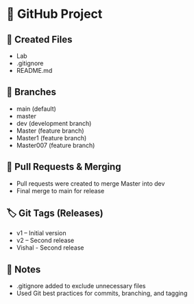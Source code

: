 # 🚀 GitHub Project

## 📁 Created Files
- Lab
- .gitignore
- README.md

## 🌱 Branches
- main (default)
- master
- dev (development branch)
- Master (feature branch)
- Master1 (feature branch)
- Master007 (feature branch)
## 🔀 Pull Requests & Merging
- Pull requests were created to merge Master into dev
- Final merge to main for release

## 🏷️ Git Tags (Releases)
- v1 – Initial version
- v2 – Second release
- Vishal - Second release

## 📌 Notes
- .gitignore added to exclude unnecessary files
- Used Git best practices for commits, branching, and tagging
